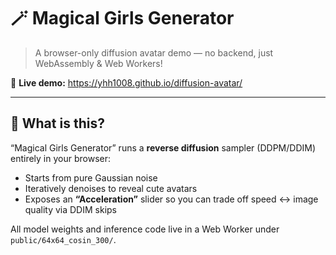 # 🪄 Magical Girls Generator

> A browser-only diffusion avatar demo — no backend, just WebAssembly & Web Workers!

🔗 **Live demo:** https://yhh1008.github.io/diffusion-avatar/

---

## 🚀 What is this?

“Magical Girls Generator” runs a **reverse diffusion** sampler (DDPM/DDIM) entirely in your browser:

- Starts from pure Gaussian noise  
- Iteratively denoises to reveal cute avatars  
- Exposes an **“Acceleration”** slider so you can trade off speed ↔ image quality via DDIM skips  

All model weights and inference code live in a Web Worker under `public/64x64_cosin_300/`.



